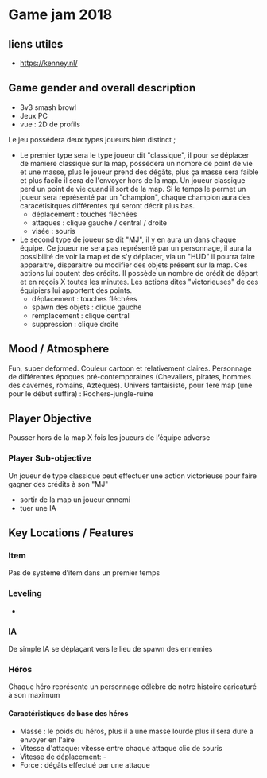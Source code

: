 



# Game jam 2018
## liens utiles
* https://kenney.nl/

## Game gender and overall description
*	3v3 smash browl
*	Jeux PC
*	vue : 2D de profils

Le jeu possédera deux types joueurs bien distinct ; 
* Le premier type sera le type joueur dit "classique", il pour se déplacer de manière classique sur la map, possédera un nombre de point de vie et une masse, plus le joueur prend des dégâts, plus ça masse sera faible et plus facile il sera de l'envoyer hors de la map. Un joueur classique perd un point de vie quand il sort de la map. Si le temps le permet un joueur sera représenté par un "champion", chaque champion aura des caracétisitques différentes qui seront décrit plus bas.
  * déplacement : touches fléchées
  * attaques : clique gauche / central / droite
  * visée : souris
* Le second type de joueur se dit "MJ", il y en aura un dans chaque équipe. Ce joueur ne sera pas représenté par un personnage, il aura la possibilité de voir la map et de s'y déplacer, via un "HUD" il pourra faire apparaitre, disparaitre ou modifier des objets présent sur la map. Ces actions lui coutent des crédits. Il possède un nombre de crédit de départ et en reçois X toutes les minutes. Les actions dites "victorieuses" de ces équipiers lui apportent des points.
  * déplacement : touches fléchées
  * spawn des objets : clique gauche
  * remplacement : clique central
  * suppression : clique droite

## Mood / Atmosphere
Fun, super deformed. Couleur cartoon et relativement claires. Personnage de différentes époques pré-contemporaines (Chevaliers, pirates, hommes des cavernes, romains, Aztèques). Univers fantaisiste, pour 1ere map (une pour le début suffira) : Rochers-jungle-ruine

## Player Objective
Pousser hors de la map X fois les joueurs de l’équipe adverse
### Player Sub-objective
Un joueur de type classique peut effectuer une action victorieuse pour faire gagner des crédits à son "MJ"
* sortir de la map un joueur ennemi
* tuer une IA

## Key Locations / Features
### Item
Pas de système d’item dans un premier temps
### Leveling
-
### IA
De simple IA se déplaçant vers le lieu de spawn des ennemies

### Héros
Chaque héro représente un personnage célèbre de notre histoire caricaturé à son maximum
#### Caractéristiques de base des héros
* Masse : le poids du héros, plus il a une masse lourde plus il sera dure a envoyer en l'aire
* Vitesse d'attaque: vitesse entre chaque attaque clic de souris
* Vitesse de déplacement: -
* Force : dégâts effectué par une attaque

